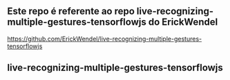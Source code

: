 ## Este repo é referente ao repo live-recognizing-multiple-gestures-tensorflowjs do ErickWendel
https://github.com/ErickWendel/live-recognizing-multiple-gestures-tensorflowjs
## live-recognizing-multiple-gestures-tensorflowjs

